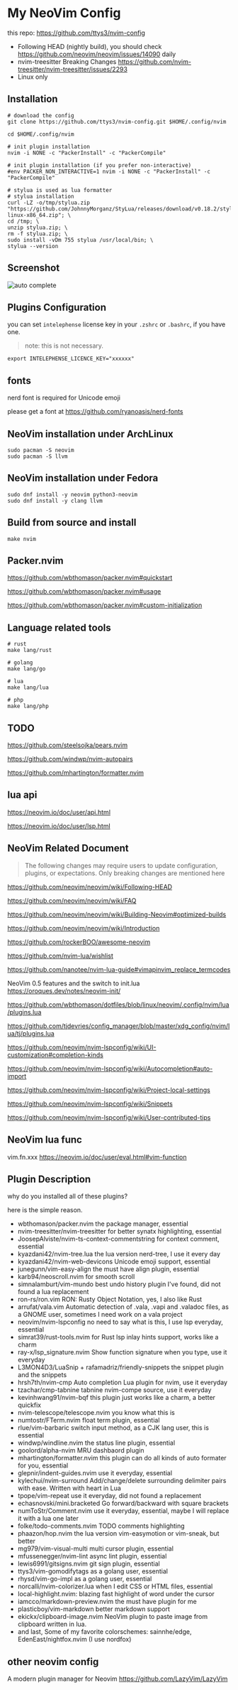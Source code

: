 # My NeoVim Config

this repo: https://github.com/ttys3/nvim-config

* Following HEAD (nightly build), you should check https://github.com/neovim/neovim/issues/14090 daily
* nvim-treesitter Breaking Changes https://github.com/nvim-treesitter/nvim-treesitter/issues/2293
* Linux only


## Installation

```shell
# download the config
git clone https://github.com/ttys3/nvim-config.git $HOME/.config/nvim

cd $HOME/.config/nvim

# init plugin installation
nvim -i NONE -c "PackerInstall" -c "PackerCompile"

# init plugin installation (if you prefer non-interactive)
#env PACKER_NON_INTERACTIVE=1 nvim -i NONE -c "PackerInstall" -c "PackerCompile"

# stylua is used as lua formatter
# stylua installation
curl -LZ -o/tmp/stylua.zip "https://github.com/JohnnyMorganz/StyLua/releases/download/v0.18.2/stylua-linux-x86_64.zip"; \
cd /tmp; \
unzip stylua.zip; \
rm -f stylua.zip; \
sudo install -vDm 755 stylua /usr/local/bin; \
stylua --version
```

## Screenshot

![auto complete](https://user-images.githubusercontent.com/41882455/126368871-40bc204f-f804-47ba-811a-8200ff107fdf.png)

## Plugins Configuration

you can set `intelephense` license key in your `.zshrc` or `.bashrc`, if you have one.

> note: this is not necessary.

```shell
export INTELEPHENSE_LICENCE_KEY="xxxxxx"
```

## fonts

nerd font is required for Unicode emoji

please get a font at https://github.com/ryanoasis/nerd-fonts

## NeoVim installation under ArchLinux

```shell
sudo pacman -S neovim
sudo pacman -S llvm
```

## NeoVim installation under Fedora
```shell
sudo dnf install -y neovim python3-neovim
sudo dnf install -y clang llvm
```

## Build from source and install

```
make nvim
```

## Packer.nvim

https://github.com/wbthomason/packer.nvim#quickstart

https://github.com/wbthomason/packer.nvim#usage

https://github.com/wbthomason/packer.nvim#custom-initialization

## Language related tools

```shell
# rust
make lang/rust

# golang
make lang/go

# lua
make lang/lua

# php
make lang/php
```

## TODO

https://github.com/steelsojka/pears.nvim

https://github.com/windwp/nvim-autopairs

https://github.com/mhartington/formatter.nvim

## lua api

<https://neovim.io/doc/user/api.html>

<https://neovim.io/doc/user/lsp.html>

## NeoVim Related Document

> The following changes may require users to update configuration, plugins, or expectations. Only breaking changes are mentioned here

<https://github.com/neovim/neovim/wiki/Following-HEAD>

<https://github.com/neovim/neovim/wiki/FAQ>

<https://github.com/neovim/neovim/wiki/Building-Neovim#optimized-builds>

<https://github.com/neovim/neovim/wiki/Introduction>

https://github.com/rockerBOO/awesome-neovim

https://github.com/nvim-lua/wishlist

https://github.com/nanotee/nvim-lua-guide#vimapinvim_replace_termcodes

NeoVim 0.5 features and the switch to init.lua https://oroques.dev/notes/neovim-init/

https://github.com/wbthomason/dotfiles/blob/linux/neovim/.config/nvim/lua/plugins.lua

https://github.com/tjdevries/config_manager/blob/master/xdg_config/nvim/lua/tj/plugins.lua

https://github.com/neovim/nvim-lspconfig/wiki/UI-customization#completion-kinds

https://github.com/neovim/nvim-lspconfig/wiki/Autocompletion#auto-import

https://github.com/neovim/nvim-lspconfig/wiki/Project-local-settings

https://github.com/neovim/nvim-lspconfig/wiki/Snippets

https://github.com/neovim/nvim-lspconfig/wiki/User-contributed-tips

## NeoVim lua func

vim.fn.xxx https://neovim.io/doc/user/eval.html#vim-function


## Plugin Description

why do you installed all of these plugins?

here is the simple reason.

- wbthomason/packer.nvim the package manager, essential
- nvim-treesitter/nvim-treesitter for better synatx highlighting, essential
- JoosepAlviste/nvim-ts-context-commentstring for context comment, essential
- kyazdani42/nvim-tree.lua the lua version nerd-tree, I use it every day
- kyazdani42/nvim-web-devicons Unicode emoji support, essential
- junegunn/vim-easy-align the must have align plugin, essential
- karb94/neoscroll.nvim for smooth scroll
- simnalamburt/vim-mundo best undo history plugin I've found, did not found a lua replacement
- ron-rs/ron.vim RON: Rusty Object Notation, yes, I also like Rust
- arrufat/vala.vim Automatic detection of .vala, .vapi and .valadoc files, as a GNOME user, sometimes I need work on a vala project
- neovim/nvim-lspconfig no need to say what is this, I use lsp everyday, essential
- simrat39/rust-tools.nvim for Rust lsp inlay hints support, works like a charm
- ray-x/lsp_signature.nvim Show function signature when you type, use it everyday
- L3MON4D3/LuaSnip + rafamadriz/friendly-snippets the snippet plugin and the snippets
- hrsh7th/nvim-cmp Auto completion Lua plugin for nvim, use it everyday
- tzachar/cmp-tabnine tabnine nvim-compe source, use it everyday
- kevinhwang91/nvim-bqf this plugin just works like a charm, a better quickfix
- nvim-telescope/telescope.nvim you know what this is
- numtostr/FTerm.nvim float term plugin, essential
- rlue/vim-barbaric switch input method, as a CJK lang user, this is essential
- windwp/windline.nvim the status line plugin, essential
- goolord/alpha-nvim MRU dashbaord plugin
- mhartington/formatter.nvim this plugin can do all kinds of auto formater for you, essential
- glepnir/indent-guides.nvim use it everyday, essential
- kylechui/nvim-surround Add/change/delete surrounding delimiter pairs with ease. Written with heart in Lua
- tpope/vim-repeat use it everyday, did not found a replacement
- echasnovski/mini.bracketed Go forward/backward with square brackets
- numToStr/Comment.nvim use it everyday, essential, maybe I will replace it with a lua one later
- folke/todo-comments.nvim TODO comments highlighting
- phaazon/hop.nvim the lua version vim-easymotion or vim-sneak, but better
- mg979/vim-visual-multi multi cursor plugin, essential
- mfussenegger/nvim-lint async lint plugin, essential
- lewis6991/gitsigns.nvim git sign plugin, essential
- ttys3/vim-gomodifytags as a golang user, essential
- rhysd/vim-go-impl as a golang user, essential
- norcalli/nvim-colorizer.lua when I edit CSS or HTML files, essential
- local-highlight.nvim: blazing fast highlight of word under the cursor
- iamcco/markdown-preview.nvim the must have plugin for me
- plasticboy/vim-markdown better markdown support
- ekickx/clipboard-image.nvim NeoVim plugin to paste image from clipboard written in lua.
- and last, Some of my favorite colorschemes: sainnhe/edge, EdenEast/nightfox.nvim (I use nordfox)

## other neovim config

A modern plugin manager for Neovim https://github.com/LazyVim/LazyVim
